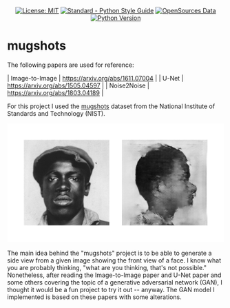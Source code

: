 <p align="center">
    <a href="https://opensource.org/licenses/MIT"><img src="https://img.shields.io/badge/License-MIT-yellow.svg" alt="License: MIT"></a>
    <a href="https://www.python.org/dev/peps/"><img src="https://img.shields.io/badge/code_style-standard-brightgreen.svg" alt="Standard - Python Style Guide"></a>
    <a href="http://opensources.co"><img src="https://img.shields.io/badge/Data-OpenSources-blue.svg" alt="OpenSources Data"></a>
    <a href="https://docs.python.org/3/"><img src="https://img.shields.io/badge/python-3.5%7C3.6%7C3.7-blue.svg" alt="Python Version"></a>
</p>


# mugshots

The following papers are used for reference:

| Image-to-Image | https://arxiv.org/abs/1611.07004 |
| U-Net | https://arxiv.org/abs/1505.04597 |
| Noise2Noise | https://arxiv.org/abs/1803.04189 |

For this project I used the [mugshots](https://www.nist.gov/srd/nist-special-database-18) dataset from the National Institute of Standards and Technology (NIST).


![generated mugshot](images/demo_profile.jpg)


The main idea behind the "mugshots" project is to be able to generate a side view from a given image showing the front view of a face. I know what you are probably thinking, "what are you thinking, that's not possible."  Nonetheless, after reading the Image-to-Image paper and U-Net paper and some others covering the topic of a generative adversarial network (GAN), I thought it would be a fun project to try it out -- anyway. The GAN model I implemented is based on these papers with some alterations.

